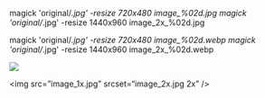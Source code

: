 magick 'original/*.jpg' -resize 720x480  image_%02d.jpg
magick 'original/*.jpg' -resize 1440x960  image_2x_%02d.jpg

magick 'original/*.jpg' -resize 720x480  image_%02d.webp
magick 'original/*.jpg' -resize 1440x960  image_2x_%02d.webp


<picture>
    <source src=”image_00.webp srcset=”image_2x_00.webp 2x” type="image/webp">
    <img    src=”image_00.jpg” srcset=”image_2x_00.jpg 2x”  type="image/jpeg">
</picture>

<img src=”image_1x.jpg” srcset=“image_2x.jpg 2x” />
